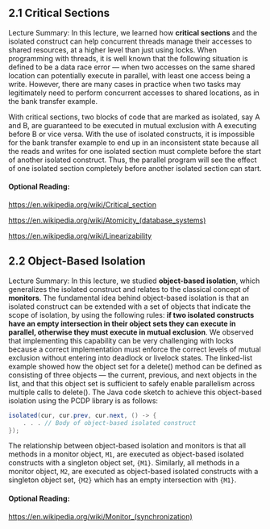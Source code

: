 ## 2.1 Critical Sections

Lecture Summary: In this lecture, we learned how __critical sections__ and the isolated construct can help concurrent threads manage their accesses to shared resources, at a higher level than just using locks. When programming with threads, it is well known that the following situation is defined to be a data race error — when two accesses on the same shared location can potentially execute in parallel, with least one access being a write. However, there are many cases in practice when two tasks may legitimately need to perform concurrent accesses to shared locations, as in the bank transfer example.

With critical sections, two blocks of code that are marked as isolated, say A and B, are guaranteed to be executed in mutual exclusion with A executing before B or vice versa. With the use of isolated constructs, it is impossible for the bank transfer example to end up in an inconsistent state because all the reads and writes for one isolated section must complete before the start of another isolated construct. Thus, the parallel program will see the effect of one isolated section completely before another isolated section can start.

#### Optional Reading:

https://en.wikipedia.org/wiki/Critical_section

https://en.wikipedia.org/wiki/Atomicity_(database_systems)

https://en.wikipedia.org/wiki/Linearizability  


## 2.2 Object-Based Isolation
Lecture Summary: In this lecture, we studied __object-based isolation__, which generalizes the isolated construct and relates to the classical concept of __monitors__. The fundamental idea behind object-based isolation is that an isolated construct can be extended with a set of objects that indicate the scope of isolation, by using the following rules: __if two isolated constructs have an empty intersection in their object sets they can execute in parallel, otherwise they must execute in mutual exclusion__. We observed that implementing this capability can be very challenging with locks because a correct implementation must enforce the correct levels of mutual exclusion without entering into deadlock or livelock states. The linked-list example showed how the object set for a delete() method can be defined as consisting of three objects — the current, previous, and next objects in the list, and that this object set is sufficient to safely enable parallelism across multiple calls to delete(). The Java code sketch to achieve this object-based isolation using the PCDP library is as follows:

```java
isolated(cur, cur.prev, cur.next, () -> {
    . . . // Body of object-based isolated construct
});
```

The relationship between object-based isolation and monitors is that all methods in a monitor object, ```M1```, are executed as object-based isolated constructs with a singleton object set, ```{M1}```. Similarly, all methods in a monitor object, ```M2```, are executed as object-based isolated constructs with a singleton object set, ```{M2}``` which has an empty intersection with ```{M1}```.

#### Optional Reading:

https://en.wikipedia.org/wiki/Monitor_(synchronization)




